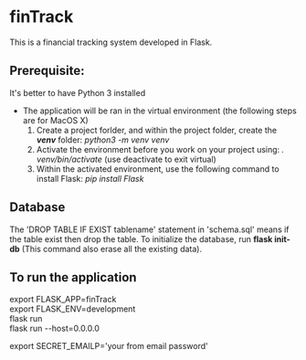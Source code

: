 # finTrack #
This is a financial tracking system developed in Flask.

## Prerequisite: ##
It's better to have Python 3 installed
* The application will be ran in the virtual environment (the following steps are for MacOS X)
  1. Create a project forlder, and within the project folder, create the ***venv*** folder: *python3 -m venv venv*
  2. Activate the environment before you work on your project using: *. venv/bin/activate* (use deactivate to exit virtual)
  3. Within the activated environment, use the following command to install Flask: *pip install Flask*

## Database ##
The 'DROP TABLE IF EXIST tablename' statement in 'schema.sql' means if the table exist then drop the table.
To initialize the database, run **flask init-db** (This command also erase all the existing data). 

## To run the application ##

export FLASK_APP=finTrack   
export FLASK_ENV=development    
flask run   
flask run --host=0.0.0.0    

export SECRET_EMAILP='your from email password'